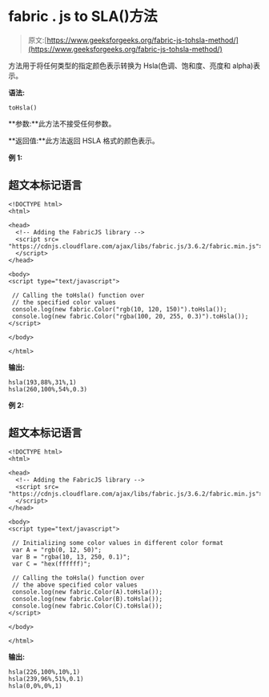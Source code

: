 # fabric . js to SLA()方法

> 原文:[https://www.geeksforgeeks.org/fabric-js-tohsla-method/](https://www.geeksforgeeks.org/fabric-js-tohsla-method/)

方法用于将任何类型的指定颜色表示转换为 Hsla(色调、饱和度、亮度和 alpha)表示。

**语法:**

```
toHsla()
```

**参数:**此方法不接受任何参数。

**返回值:**此方法返回 HSLA 格式的颜色表示。

**例 1:**

## 超文本标记语言

```
<!DOCTYPE html>
<html>

<head>
  <!-- Adding the FabricJS library -->
  <script src=
"https://cdnjs.cloudflare.com/ajax/libs/fabric.js/3.6.2/fabric.min.js">
  </script>
</head>

<body>
<script type="text/javascript">

 // Calling the toHsla() function over 
 // the specified color values
 console.log(new fabric.Color("rgb(10, 120, 150)").toHsla());
 console.log(new fabric.Color("rgba(100, 20, 255, 0.3)").toHsla());
</script>

</body>

</html>
```

**输出:**

```
hsla(193,88%,31%,1)
hsla(260,100%,54%,0.3)
```

**例 2:**

## 超文本标记语言

```
<!DOCTYPE html>
<html>

<head>
  <!-- Adding the FabricJS library -->
  <script src=
"https://cdnjs.cloudflare.com/ajax/libs/fabric.js/3.6.2/fabric.min.js">
  </script>
</head>

<body>
<script type="text/javascript">

 // Initializing some color values in different color format
 var A = "rgb(0, 12, 50)";
 var B = "rgba(10, 13, 250, 0.1)";
 var C = "hex(ffffff)";

 // Calling the toHsla() function over 
 // the above specified color values
 console.log(new fabric.Color(A).toHsla());
 console.log(new fabric.Color(B).toHsla());
 console.log(new fabric.Color(C).toHsla());
</script>

</body>

</html>
```

**输出:**

```
hsla(226,100%,10%,1)
hsla(239,96%,51%,0.1)
hsla(0,0%,0%,1)
```